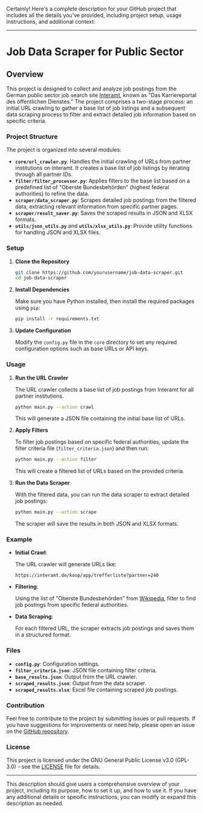 Certainly! Here's a complete description for your GitHub project that includes all the details you've provided, including project setup, usage instructions, and additional context:

---

# Job Data Scraper for Public Sector

## Overview

This project is designed to collect and analyze job postings from the German public sector job search site [Interamt](https://interamt.de), known as "Das Karriereportal des öffentlichen Dienstes." The project comprises a two-stage process: an initial URL crawling to gather a base list of job listings and a subsequent data scraping process to filter and extract detailed job information based on specific criteria.

### Project Structure

The project is organized into several modules:

- **`core/url_crawler.py`**: Handles the initial crawling of URLs from partner institutions on Interamt. It creates a base list of job listings by iterating through all partner IDs.
- **`filter/filter_processor.py`**: Applies filters to the base list based on a predefined list of "Oberste Bundesbehörden" (highest federal authorities) to refine the data.
- **`scraper/data_scraper.py`**: Scrapes detailed job postings from the filtered data, extracting relevant information from specific partner pages.
- **`scraper/result_saver.py`**: Saves the scraped results in JSON and XLSX formats.
- **`utils/json_utils.py`** and **`utils/xlsx_utils.py`**: Provide utility functions for handling JSON and XLSX files.

### Setup

1. **Clone the Repository**

   ```bash
   git clone https://github.com/yourusername/job-data-scraper.git
   cd job-data-scraper
   ```

2. **Install Dependencies**

   Make sure you have Python installed, then install the required packages using `pip`:

   ```bash
   pip install -r requirements.txt
   ```

3. **Update Configuration**

   Modify the `config.py` file in the `core` directory to set any required configuration options such as base URLs or API keys.

### Usage

1. **Run the URL Crawler**

   The URL crawler collects a base list of job postings from Interamt for all partner institutions.

   ```bash
   python main.py --action crawl
   ```

   This will generate a JSON file containing the initial base list of URLs.

2. **Apply Filters**

   To filter job postings based on specific federal authorities, update the filter criteria file (`filter_criteria.json`) and then run:

   ```bash
   python main.py --action filter
   ```

   This will create a filtered list of URLs based on the provided criteria.

3. **Run the Data Scraper**

   With the filtered data, you can run the data scraper to extract detailed job postings:

   ```bash
   python main.py --action scrape
   ```

   The scraper will save the results in both JSON and XLSX formats.

### Example

- **Initial Crawl**: 

  The URL crawler will generate URLs like:
  ```plaintext
  https://interamt.de/koop/app/trefferliste?partner=240
  ```

- **Filtering**:

  Using the list of "Oberste Bundesbehörden" from [Wikipedia](https://de.wikipedia.org/wiki/Bundesbeh%C3%B6rde_(Deutschland)#Oberste_Bundesbeh%C3%B6rden), filter to find job postings from specific federal authorities.

- **Data Scraping**:

  For each filtered URL, the scraper extracts job postings and saves them in a structured format.

### Files

- **`config.py`**: Configuration settings.
- **`filter_criteria.json`**: JSON file containing filter criteria.
- **`base_results.json`**: Output from the URL crawler.
- **`scraped_results.json`**: Output from the data scraper.
- **`scraped_results.xlsx`**: Excel file containing scraped job postings.

### Contribution

Feel free to contribute to the project by submitting issues or pull requests. If you have suggestions for improvements or need help, please open an issue on the [GitHub repository](https://github.com/yourusername/job-data-scraper/issues).

### License

This project is licensed under the GNU General Public License v3.0 (GPL-3.0) - see the [LICENSE](LICENSE) file for details.

---

This description should give users a comprehensive overview of your project, including its purpose, how to set it up, and how to use it. If you have any additional details or specific instructions, you can modify or expand this description as needed.
